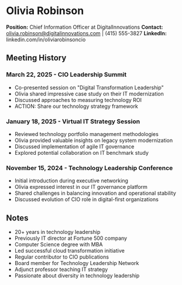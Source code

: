 # Olivia Robinson
**Position:** Chief Information Officer at DigitalInnovations
**Contact:** olivia.robinson@digitalinnovations.com | (415) 555-3827
**LinkedIn:** linkedin.com/in/oliviarobinsoncio

## Meeting History

### March 22, 2025 - CIO Leadership Summit
* Co-presented session on "Digital Transformation Leadership"
* Olivia shared impressive case study on their IT modernization
* Discussed approaches to measuring technology ROI
* ACTION: Share our technology strategy framework

### January 18, 2025 - Virtual IT Strategy Session
* Reviewed technology portfolio management methodologies
* Olivia provided valuable insights on legacy system modernization
* Discussed implementation of agile IT governance
* Explored potential collaboration on IT benchmark study

### November 15, 2024 - Technology Leadership Conference
* Initial introduction during executive networking
* Olivia expressed interest in our IT governance platform
* Shared challenges in balancing innovation and operational stability
* Discussed evolution of CIO role in digital-first organizations

## Notes
* 20+ years in technology leadership
* Previously IT director at Fortune 500 company
* Computer Science degree with MBA
* Led successful cloud transformation initiative
* Regular contributor to CIO publications
* Board member for Technology Leadership Network
* Adjunct professor teaching IT strategy
* Passionate about diversity in technology leadership